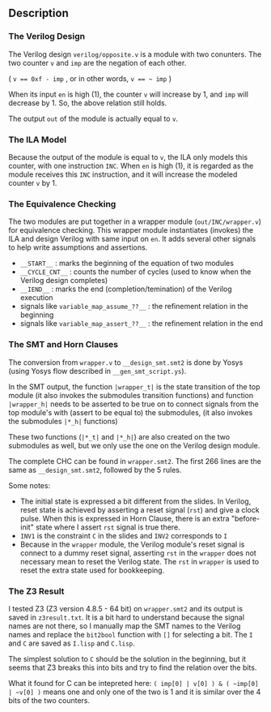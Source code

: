 ## Description ##

### The Verilog Design ###

The Verilog design `verilog/opposite.v` is a module with two conunters. 
The two counter `v` and `imp` are the negation of each other.

( `v == 0xf - imp` , or in other words, `v == ~ imp` )

When its input `en` is high (1), the counter `v` will increase by 1,
and `imp` will decrease by 1.  So, the above relation still holds.

The output `out` of the module is actually equal to `v`.


### The ILA Model ###

Because the output of the module is equal to `v`, the ILA only models this 
counter, with one instruction `INC`. When `en` is high (1), it is regarded
as the module receives this `INC` instruction, and it will increase the modeled
counter `v` by 1.

### The Equivalence Checking ###

The two modules are put together in a wrapper module (`out/INC/wrapper.v`)
for equivalence checking. This wrapper module instantiates (invokes) the
ILA and design Verilog with same input on `en`. It adds several other signals
to help write assumptions and assertions.


  * `__START__` : marks the beginning of the equation of two modules
  * `__CYCLE_CNT__` : counts the number of cycles (used to know when the Verilog design completes)
  * `__IEND__` : marks the end (completion/temination) of the Verilog execution
  * signals like `variable_map_assume_??__` : the refinement relation in the beginning
  * signals like `variable_map_assert_??__` : the refinement relation in the end
  
### The SMT and Horn Clauses ### 

The conversion from `wrapper.v` to `__design_smt.smt2` is done by Yosys (using Yosys flow described in `__gen_smt_script.ys`). 

In the SMT output, the function `|wrapper_t|` is the state transition of the top module (it also invokes the submodules transition functions) and function `|wrapper_h|` needs to be asserted to be true on to connect signals from the top module's with (assert to be equal to) the submodules, (it also invokes the submodules `|*_h|` functions)

These two functions (`|*_t|` and `|*_h|`) are also created on the two submodules as well, but we only use the one on the Verilog design module.

The complete CHC can be found in `wrapper.smt2`.
The first 266 lines are the same as `__design_smt.smt2`,
followed by the 5 rules.

Some notes:
  *  The initial state is expressed a bit different from the slides. In Verilog, reset state is achieved by asserting a reset signal (`rst`) and give a clock pulse. When this is expressed in Horn Clause, there is an extra "before-init" state where I assert `rst` signal is true there.
  * `INV1` is the constraint `C` in the slides and `INV2` corresponds to `I`
  * Because in the `wrapper` module, the Verilog module's reset signal is connect to a dummy reset signal, asserting `rst` in the `wrapper` does not necessary mean to reset the Verilog state. The `rst` in `wrapper` is used to reset the extra state used for bookkeeping.


### The Z3 Result ### 

I tested Z3 (Z3 version 4.8.5 - 64 bit) on `wrapper.smt2` and its output is saved in `z3result.txt`. It is a bit hard to understand because the signal names are not there, so I manually map the SMT names to the Verilog names and replace the `bit2bool` function with `[]` for selecting a bit. The `I` and `C` are saved as `I.lisp` and `C.lisp`.

The simplest solution to `C` should be the solution in the beginning, but it seems that
Z3 breaks this into bits and try to find the relation over the bits.

What it found for C can be intepreted here:
`( imp[0] | v[0] ) & ( ~imp[0] | ~v[0] )`  means one and only one of the two is 1
and it is similar over the 4 bits of the two counters. 


